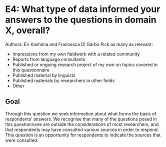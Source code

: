 # E4: What type of data informed your answers to the questions in domain X, overall?

Authors: Eri Kashima and Francesca Di Garbo
Pick as many as relevant:
- Impressions from my own fieldwork with a related community
- Reports from language consultants
- Published or ongoing research project of my own on topics covered in this questionnaire
- Published material by linguists
- Published materials by researchers in other fields
- Other

## Goal

Through this question we seek information about what forms the basis of respondents’ answers. We recognise that many of the questions posed in this questionnaire are outside the considerations of most researchers, and that respondents may have consulted various sources in order to respond. This question is an opportunity for respondents to indicate the sources that were consulted.